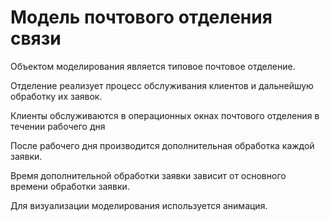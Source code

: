 # Модель почтового отделения связи

Объектом моделирования является типовое почтовое отделение.

Отделение реализует процесс обслуживания клиентов и дальнейшую обработку их заявок.

Клиенты обслуживаются в операционных окнах почтового отделения в течении рабочего дня

После рабочего дня производится дополнительная обработка каждой заявки. 

Время дополнительной обработки заявки зависит от основного времени обработки заявки.

Для визуализации моделирования используется анимация.
